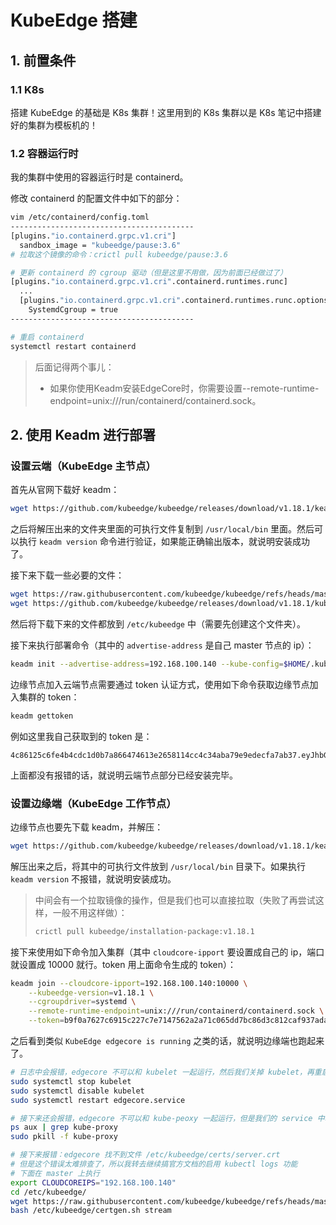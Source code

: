 # KubeEdge 搭建

## 1. 前置条件

### 1.1 K8s

搭建 KubeEdge 的基础是 K8s 集群！这里用到的 K8s 集群以是 K8s 笔记中搭建好的集群为模板机的！

### 1.2 容器运行时

我的集群中使用的容器运行时是 containerd。

修改 containerd 的配置文件中如下的部分：

```bash
vim /etc/containerd/config.toml
-----------------------------------------
[plugins."io.containerd.grpc.v1.cri"]
  sandbox_image = "kubeedge/pause:3.6"
# 拉取这个镜像的命令：crictl pull kubeedge/pause:3.6

# 更新 containerd 的 cgroup 驱动（但是这里不用做，因为前面已经做过了）
[plugins."io.containerd.grpc.v1.cri".containerd.runtimes.runc]
  ...
  [plugins."io.containerd.grpc.v1.cri".containerd.runtimes.runc.options]
    SystemdCgroup = true
-----------------------------------------

# 重启 containerd
systemctl restart containerd
```

> 后面记得两个事儿：
>
> - 如果你使用Keadm安装EdgeCore时，你需要设置--remote-runtime-endpoint=unix:///run/containerd/containerd.sock。

## 2. 使用 Keadm 进行部署

### 设置云端（KubeEdge 主节点）

首先从官网下载好 keadm：

```bash
wget https://github.com/kubeedge/kubeedge/releases/download/v1.18.1/keadm-v1.18.1-linux-amd64.tar.gz
```

之后将解压出来的文件夹里面的可执行文件复制到 `/usr/local/bin` 里面。然后可以执行 `keadm version` 命令进行验证，如果能正确输出版本，就说明安装成功了。

接下来下载一些必要的文件：

```bash
wget https://raw.githubusercontent.com/kubeedge/kubeedge/refs/heads/master/build/tools/cloudcore.service
wget https://github.com/kubeedge/kubeedge/releases/download/v1.18.1/kubeedge-v1.18.1-linux-amd64.tar.gz
```

然后将下载下来的文件都放到 `/etc/kubeedge` 中（需要先创建这个文件夹）。

接下来执行部署命令（其中的 `advertise-address` 是自己 master 节点的 ip）：

```bash
keadm init --advertise-address=192.168.100.140 --kube-config=$HOME/.kube/config --kubeedge-version=v1.18.1
```

边缘节点加入云端节点需要通过 token 认证方式，使用如下命令获取边缘节点加入集群的 token：

```bash
keadm gettoken
```

例如这里我自己获取到的 token 是：

```
4c86125c6fe4b4cdc1d0b7a866474613e2658114cc4c34aba79e9edecfa7ab37.eyJhbGciOiJIUzI1NiIsInR5cCI6IkpXVCJ9.eyJleHAiOjE3MjkxMzgzNzh9.c7l_gX_r_s2TufFEX67N9VNN7JmCCdcopQtsbAKjR88
```

上面都没有报错的话，就说明云端节点部分已经安装完毕。

### 设置边缘端（KubeEdge 工作节点）

边缘节点也要先下载 keadm，并解压：

```bash
wget https://github.com/kubeedge/kubeedge/releases/download/v1.18.1/keadm-v1.18.1-linux-amd64.tar.gz
```

解压出来之后，将其中的可执行文件放到 `/usr/local/bin` 目录下。如果执行 `keadm version` 不报错，就说明安装成功。

> 中间会有一个拉取镜像的操作，但是我们也可以直接拉取（失败了再尝试这样，一般不用这样做）：
>
> ```bash
> crictl pull kubeedge/installation-package:v1.18.1
> ```

接下来使用如下命令加入集群（其中 `cloudcore-ipport` 要设置成自己的 ip，端口就设置成 10000 就行。token 用上面命令生成的 token）：

```bash
keadm join --cloudcore-ipport=192.168.100.140:10000 \
	--kubeedge-version=v1.18.1 \
	--cgroupdriver=systemd \
	--remote-runtime-endpoint=unix:///run/containerd/containerd.sock \
	--token=b9f0a7627c6915c227c7e7147562a2a71c065dd7bc86d3c812caf937adace530.eyJhbGciOiJIUzI1NiIsInR5cCI6IkpXVCJ9.eyJleHAiOjE3MjkwNjQ0NTJ9.BaqGSie2WcZlZTkAUKjvqclor_s4fB-hCUewZvdRKfU
```

之后看到类似 `KubeEdge edgecore is running` 之类的话，就说明边缘端也跑起来了。





```bash
# 日志中会报错，edgecore 不可以和 kubelet 一起运行，然后我们关掉 kubelet，再重启 edgecore
sudo systemctl stop kubelet
sudo systemctl disable kubelet
sudo systemctl restart edgecore.service

# 接下来还会报错，edgecore 不可以和 kube-peoxy 一起运行，但是我们的 service 中本来就没有 kube-proxy，所以我们杀掉进程中的 kube-proxy
ps aux | grep kube-proxy
sudo pkill -f kube-proxy

# 接下来报错：edgecore 找不到文件 /etc/kubeedge/certs/server.crt
# 但是这个错误太难排查了，所以我转去继续搞官方文档的启用 kubectl logs 功能
# 下面在 master 上执行
export CLOUDCOREIPS="192.168.100.140"
cd /etc/kubeedge/
wget https://raw.githubusercontent.com/kubeedge/kubeedge/refs/heads/master/build/tools/certgen.sh
bash /etc/kubeedge/certgen.sh stream

```







